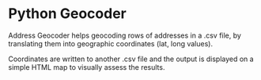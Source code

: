 # Python Geocoder

Address Geocoder helps geocoding rows of addresses in a .csv file, by translating them into geographic coordinates (lat, long values).

Coordinates are written to another .csv file and the output is displayed on a simple HTML map to visually assess the results.
 
 
